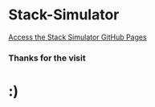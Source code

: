 # Stack-Simulator
[Access the Stack Simulator GitHub Pages](https://dracoliano.github.io/Stack-Simulator/)

### Thanks for the visit
# :)
